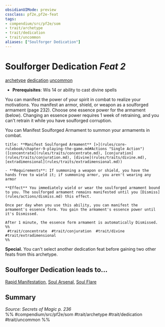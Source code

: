 ```yaml
---
obsidianUIMode: preview
cssclass: pf2e,pf2e-feat
tags:
- compendium/src/pf2e/som
- trait/archetype
- trait/dedication
- trait/uncommon
aliases: ["Soulforger Dedication"]
---
```

# Soulforger Dedication  *Feat 2*  
[archetype](archetype.md "Archetype Feat Trait")  [dedication](dedication.md "Dedication Feat Trait")  [uncommon](uncommon.md "Uncommon Rarity Trait")  

- **Prerequisites**: Wis 14 or ability to cast divine spells

You can manifest the power of your spirit in combat to realize your motivations. You manifest an armor, shield, or weapon as a soulforged armament (page 232). Choose one essence power for the armament (below). Changing an essence power requires 1 week of retraining, and you can't retrain it while you have soulforged corruption.

You can Manifest Soulforged Armament to summon your armaments in combat.

```ad-embed-ability
title: **Manifest Soulforged Armament** [>](rules/core-rulebook/chapter-9-playing-the-game.md#Actions "Single Action") ([concentrate](rules/traits/concentrate.md), [conjuration](rules/traits/conjuration.md), [divine](rules/traits/divine.md), [extradimensional](rules/traits/extradimensional.md))

- **Requirements**: If summoning a weapon or shield, you have the hands free to wield it; if summoning armor, you aren't wearing any armor

**Effect** You immediately wield or wear the soulforged armament bound to you. The soulforged armament remains manifested until you [Dismiss](rules/actions/dismiss.md) this effect.

Once per day when you use this ability, you can manifest the armament's essence form. You gain the armament's essence power until it's Dismissed.

After 1 minute, the essence form armament is automatically Dismissed.  
%%
 #trait/concentrate  #trait/conjuration  #trait/divine  #trait/extradimensional 
%%
```

**Special.** You can't select another dedication feat before gaining two other feats from this archetype.

## Soulforger Dedication leads to...

[Rapid Manifestation](rapid-manifestation-som.md), [Soul Arsenal](soul-arsenal-som.md), [Soul Flare](soul-flare-som.md)

## Summary

*Source: Secrets of Magic p. 236*  
%% #compendium/src/pf2e/som #trait/archetype #trait/dedication #trait/uncommon %%